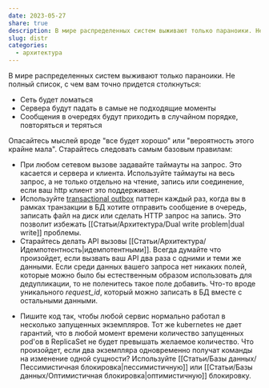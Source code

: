 ```yaml
---
date: 2023-05-27
share: true
description: В мире распределенных систем выживают только параноики. Не полный список, с чем вам точно придется столкнуться
slug: distr
categories:
  - архитектура
---
```


В мире распределенных систем выживают только параноики. Не полный список, с чем вам точно придется столкнуться:
<!-- more -->
- Сеть будет ломаться
- Сервера будут падать в самые не подходящие моменты
- Сообщения в очередях будут приходить в случайном порядке, повторяться и теряться

Опасайтесь мыслей вроде "все будет хорошо" или "вероятность этого крайне мала". Старайтесь следовать самым базовым правилам:
- При любом сетевом вызове задавайте таймауты на запрос. Это касается и сервера и клиента. Используйте таймауты на весь запрос, а не только отдельно на чтение, запись или соединение, если ваш http клиент это поддерживает.
- Используйте [transactional outbox](https://microservices.io/patterns/data/transactional-outbox.html) паттерн каждый раз, когда вы в рамках транзакции в БД хотите отправить сообщение в очередь, записать файл на диск или сделать HTTP запрос на запись. Это позволит избежать [[Статьи/Архитектура/Dual write problem|dual write]] проблемы.
- Старайтесь делать API вызовы [[Статьи/Архитектура/Идемпотентность|идемпотентными]].  Всегда думайте что произойдет, если вызвать ваш API два раза с одними и теми же данными. Если среди данных вашего запроса нет никаких полей, которые можно было бы естественным образом использовать для дедупликации, то не поленитесь такое поле добавить. Что-то вроде уникального *request_id*, который можно записать в БД вместе с остальными данными.
* Пишите код так, чтобы любой сервис нормально работал в несколько запущенных экземпляров. Тот же kubernetes не дает гарантий, что в любой момент времени количество запущенных pod'ов в ReplicaSet не будет превышать желаемое количество. Что произойдет, если два экземпляра одновременно получат команды на изменение одной сущности? Используйте [[Статьи/Базы данных/Пессимистичная блокировка|пессимистичную]] или [[Статьи/Базы данных/Оптимистичная блокировка|оптимистичную]] блокировку.